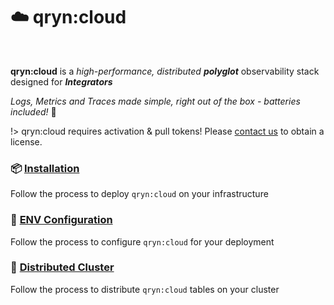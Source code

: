 # ☁️ qryn:cloud

<br>

**qryn:cloud** is a _high-performance, distributed_ _**polyglot**_ observability stack designed for _**Integrators**_

_Logs, Metrics and Traces made simple, right out of the box - batteries included!_ 🔋


!> qryn:cloud requires activation & pull tokens! Please [contact us](mailto:office@qxip.net) to obtain a license.

### 📦 [Installation](/cloud/installation)
Follow the process to deploy `qryn:cloud` on your infrastructure

### 📖 [ENV Configuration](/cloud/env)
Follow the process to configure `qryn:cloud` for your deployment

### 🦑 [Distributed Cluster](/cloud/cluster)
Follow the process to distribute `qryn:cloud` tables on your cluster
